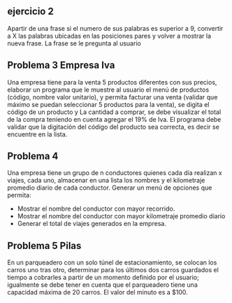 ## ejercicio 2
Apartir de una frase si el numero de sus palabras es superior a 9, convertir a X las palabras ubicadas en las posiciones pares y volver a mostrar la nueva frase. La frase se le pregunta al usuario


## Problema 3 Empresa Iva
Una empresa tiene para la venta 5 productos diferentes con sus precios, elaborar un programa que le muestre al usuario el menú de productos (código, nombre valor unitario), y permita facturar una venta (validar que máximo se puedan seleccionar 5 productos para la venta), se digita el código de un producto y La cantidad a comprar, se debe visualizar el total de la compra teniendo en cuenta agregar el 19% de Iva. El programa debe validar que la digitación del código del producto sea correcta, es decir se encuentre en la lista.

## Problema 4
Una empresa tiene un grupo de n conductores quienes cada día realizan x viajes, cada uno, almacenar en una lista los nombres y el kilometraje promedio diario de cada conductor. Generar un menú de opciones que permita:

* Mostrar el nombre del conductor con mayor recorrido.
* Mostrar el nombre del conductor con mayor kilometraje promedio diario
* Generar el total de viajes generados en la empresa.

## Problema 5 Pilas
En un parqueadero con un solo túnel de estacionamiento, se colocan los carros uno tras otro, determinar para los últimos dos carros guardados el tiempo a cobrarles a partir de un momento definido por el usuario; igualmente se debe tener en cuenta que el parqueadero tiene una capacidad máxima de 20 carros. El valor del minuto es a $100.